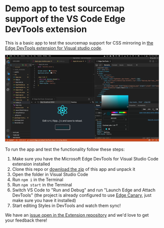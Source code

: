 # Demo app to test sourcemap support of the VS Code Edge DevTools extension

This is a basic app to test the sourcemap support for CSS mirroring in [the Edge DevTools extension for Visual studio code](https://aka.ms/devtools-for-code).

![screenshot of the app inside VS code](sourcemaps-demo.png)

To run the app and test the functionality follow these steps:

1. Make sure you have the Microsoft Edge DevTools for Visual Studio Code extension installed
1. Clone this repo or [download the zip](demo.zip) of this app and unpack it</li>
1. Open the folder in Visual Studio Code
1. Run `npm i` in the Terminal
1. Run `npm start` in the Terminal
1. Switch VS Code to "Run and Debug" and run "Launch Edge and Attach DevTools" (the project is already configured to use [Edge Canary](https://www.microsoftedgeinsider.com/download/canary), just make sure you have it installed)
1. Start editing Styles in DevTools and watch them sync!

We have an [issue open in the Extension repository](https://github.com/microsoft/vscode-edge-devtools/issues/965) and we'd love to get your feedback there!

